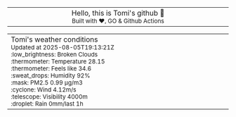 
<div align="center">
<table>
<tbody>
<td align="center">
<img width="2000" height="0"><br>
Hello, this is Tomi's github 👋<br>
<sup>Built with ❤️, GO & Github Actions</sup><br>
<img width="2000" height="0">
</td>
</tbody>
</table>
</div>
<table>
<tbody>
<td align="left">
<img width="2000" height="0"><br>
Tomi's weather conditions<br>
<sup>Updated at 2025-08-05T19:13:21Z</sup><br>
<sup>:low_brightness: Broken Clouds</sup><br>
<sup>:thermometer: Temperature 28.15 </sup><br>
<sup>:thermometer: Feels like 34.6</sup><br>
<sup>:sweat_drops: Humidity 92%</sup><br>
<sup>:mask: PM2.5 0.99 μg/m3</sup><br>
<sup>:cyclone: Wind 4.12m/s </sup><br>
<sup>:telescope: Visibility 4000m </sup><br>
<sup>:droplet: Rain 0mm/last 1h </sup><br>
<img width="2000" height="0">
</td>
<td align="left">
<img width="2000" height="0"><br>
<br>
<img width="2000" height="0">
</td>
</tbody>
</table>
</div>
    